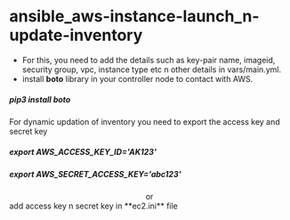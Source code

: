 # ansible_aws-instance-launch_n-update-inventory <br/>
- For this, you need to add the details such as key-pair name, imageid, security group, vpc, instance type etc n other details in vars/main.yml. <br/>
- install **boto** library in your controller node to contact with AWS.<br/>
##### pip3 install boto

For dynamic updation of inventory you need to export the access key and secret key <br/>
##### export AWS_ACCESS_KEY_ID='AK123' <br/>
##### export AWS_SECRET_ACCESS_KEY='abc123' <br/>
<center>or</center>
add access key n secret key in **ec2.ini** file


            
